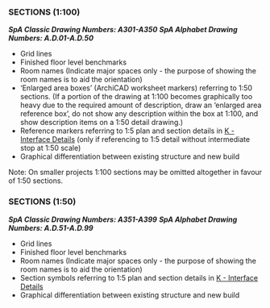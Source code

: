 ### SECTIONS (1:100)
***SpA Classic Drawing Numbers: A301-A350***
***SpA Alphabet Drawing Numbers: A.D.01-A.D.50***

- Grid lines
- Finished floor level benchmarks
- Room names (Indicate major spaces only - the purpose of showing the room names is to aid the orientation)
- ‘Enlarged area boxes’ (ArchiCAD worksheet markers) referring to 1:50 sections. (If a portion of the drawing at 1:100 becomes graphically too heavy due to the required amount of description, draw an ‘enlarged area reference box’, do not show any description within the box at 1:100, and show description items on a 1:50 detail drawing.)
- Reference markers referring to 1:5 plan and section details in [K - Interface Details](notes/2_Alphabet/K%20-%20Interface%20Details.md) (only if referencing to 1:5 detail without intermediate stop at 1:50 scale)
- Graphical differentiation between existing structure and new build

Note:
On smaller projects 1:100 sections may be omitted altogether in favour of 1:50 sections.

### SECTIONS (1:50)
***SpA Classic Drawing Numbers: A351-A399***
***SpA Alphabet Drawing Numbers: A.D.51-A.D.99***

- Grid lines
- Finished floor level benchmarks
- Room names (Indicate major spaces only - the purpose of showing the room names is to aid the orientation)
- Section symbols referring to 1:5 plan and section details in [K - Interface Details](notes/2_Alphabet/K%20-%20Interface%20Details.md)
- Graphical differentiation between existing structure and new build